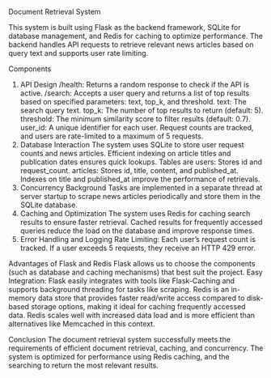 Document Retrieval System

This system is built using Flask as the backend framework, SQLite for database management, and Redis for caching to optimize performance. The backend handles API requests to retrieve relevant news articles based on query text and supports user rate limiting.

Components

1. API Design
	/health: Returns a random response to check if the API is active.
	/search: Accepts a user query and returns a list of top results based on specified parameters: text, top_k, and threshold.
		text: The search query text.
		top_k: The number of top results to return (default: 5).
		threshold: The minimum similarity score to filter results (default: 0.7).
		user_id: A unique identifier for each user. Request counts are tracked, and users are rate-limited to a maximum of 5 			requests.
2. Database Interaction
The system uses SQLite to store user request counts and news articles. Efficient indexing on article titles and publication dates ensures quick lookups.
Tables are users: Stores id and request_count.
	   articles: Stores id, title, content, and published_at.
Indexes on title and published_at improve the performance of retrievals.
3. Concurrency
Background Tasks are implemented in a separate thread at server startup to scrape news articles periodically and store them in the SQLite database.
4. Caching and Optimization
The system uses Redis for caching search results to ensure faster retrieval. Cached results for frequently accessed queries reduce the load on the database and improve response times.
5. Error Handling and Logging
Rate Limiting: Each user’s request count is tracked. If a user exceeds 5 requests, they receive an HTTP 429 error.

Advantages of Flask and Redis
Flask allows us to choose the components (such as database and caching mechanisms) that best suit the project.
Easy Integration: Flask easily integrates with tools like Flask-Caching and supports background threading for tasks like scraping.
Redis is an in-memory data store that provides faster read/write access compared to disk-based storage options, making it ideal for caching frequently accessed data.
Redis scales well with increased data load and is more efficient than alternatives like Memcached in this context.

Conclusion
The document retrieval system successfully meets the requirements of efficient document retrieval, caching, and concurrency.
The system is optimized for performance using Redis caching, and the searching to return the most relevant results.
